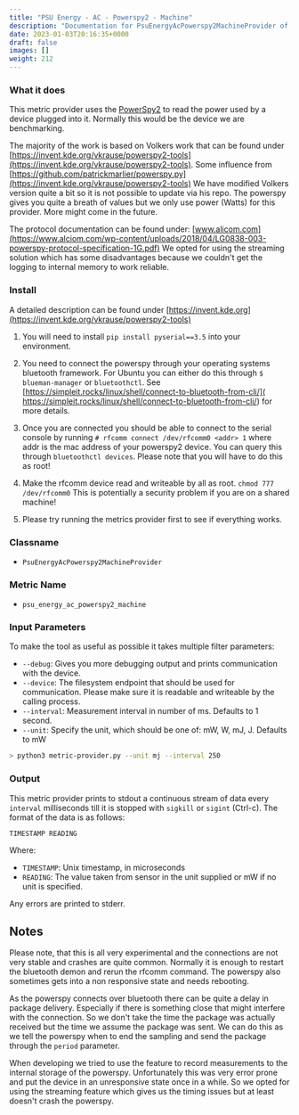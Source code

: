 ```yaml
---
title: "PSU Energy - AC - Powerspy2 - Machine"
description: "Documentation for PsuEnergyAcPowerspy2MachineProvider of the Green Metrics Tool"
date: 2023-01-03T20:16:35+0000
draft: false
images: []
weight: 212
---
```


### What it does

This metric provider uses the [PowerSpy2](https://www.alciom.com/en/our-trades/products/powerspy2/)
to read the power used by a device plugged into it. Normally this would be the device we are benchmarking.

The majority of the work is based on Volkers work that can be found under
[https://invent.kde.org/vkrause/powerspy2-tools](https://invent.kde.org/vkrause/powerspy2-tools).
Some influence from [https://github.com/patrickmarlier/powerspy.py](https://invent.kde.org/vkrause/powerspy2-tools)
We have modified Volkers version quite a bit so it is not possible to update via his repo. The powerspy gives you
quite a breath of values but we only use power (Watts) for this provider. More might come in the future.

The protocol documentation can be found under:
[www.alicom.com](https://www.alciom.com/wp-content/uploads/2018/04/LG0838-003-powerspy-protocol-specification-1G.pdf)
We opted for using the streaming solution which has some disadvantages because we couldn't get the logging to internal
memory to work reliable.

### Install

A detailed description can be found under [https://invent.kde.org](https://invent.kde.org/vkrause/powerspy2-tools)

1) You will need to install `pip install pyserial==3.5` into your environment.

1) You need to connect the powerspy through your operating systems bluetooth framework. For Ubuntu you can either do
this through `$ blueman-manager` or `bluetoothctl`. See
[https://simpleit.rocks/linux/shell/connect-to-bluetooth-from-cli/](
    https://simpleit.rocks/linux/shell/connect-to-bluetooth-from-cli/)
for more details.

1) Once you are connected you should be able to connect to the serial console by running
`# rfcomm connect /dev/rfcomm0 <addr> 1`
where addr is the mac address of your powerspy2 device. You can query this through `bluetoothctl devices`.
Please note that you will have to do this as root!

1) Make the rfcomm device read and writeable by all as root. `chmod 777 /dev/rfcomm0` This is potentially a security problem
if you are on a shared machine!

1) Please try running the metrics provider first to see if everything works.

### Classname

- `PsuEnergyAcPowerspy2MachineProvider`

### Metric Name

- `psu_energy_ac_powerspy2_machine`

### Input Parameters

To make the tool as useful as possible it takes multiple filter parameters:

- `--debug`: Gives you more debugging output and prints communication with the device.
- `--device`: The filesystem endpoint that should be used for communication. Please make sure it is readable and
  writeable by the calling process.
- `--interval`: Measurement interval in number of ms. Defaults to 1 second.
- `--unit`: Specify the unit, which should be one of: mW, W, mJ, J. Defaults to mW

```bash
> python3 metric-provider.py --unit mj --interval 250
```

### Output

This metric provider prints to stdout a continuous stream of data every `interval` milliseconds till it is stopped with
`sigkill` or `sigint` (Ctrl-c). The format of the data is as follows:

`TIMESTAMP READING`

Where:

- `TIMESTAMP`: Unix timestamp, in microseconds
- `READING`: The value taken from sensor in the unit supplied or mW if no unit is specified.

Any errors are printed to stderr.

## Notes

Please note, that this is all very experimental and the connections are not very stable and crashes are quite common.
Normally it is enough to restart the bluetooth demon and rerun the rfcomm command. The powerspy also sometimes gets
into a non responsive state and needs rebooting.

As the powerspy connects over bluetooth there can be quite a delay in package delivery. Especially if there is something
close that might interfere with the connection. So we don't take the time the package was actually received but the time
we assume the package was sent. We can do this as we tell the powerspy when to end the sampling and send the package
through the `period` parameter.

When developing we tried to use the feature to record measurements to the internal storage of the powerspy.
Unfortunately this was very error prone and put the device in an unresponsive state once in a while. So we opted
for using the streaming feature which gives us the timing issues but at least doesn't crash the powerspy.
